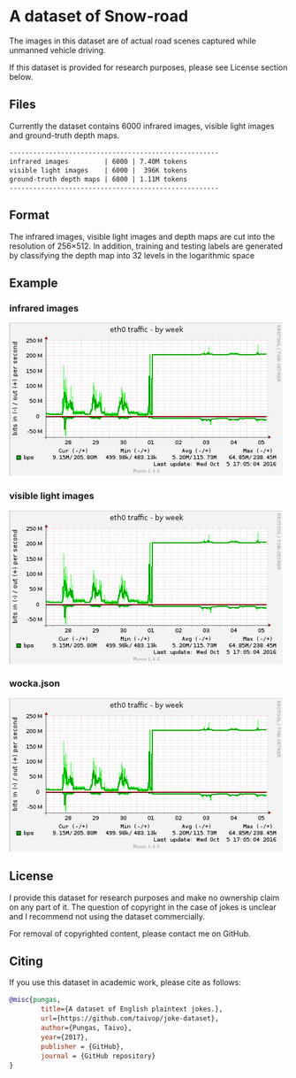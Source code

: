 # A dataset of Snow-road

The images in this dataset are of actual road scenes captured while unmanned vehicle driving.

If this dataset is provided for research purposes, please see License section below.


## Files
Currently the dataset contains 6000 infrared images, visible light images and ground-truth depth maps.

```
-----------------------------------------------------
infrared images         | 6000 | 7.40M tokens
visible light images    | 6000 |  396K tokens
ground-truth depth maps | 6000 | 1.11M tokens
-----------------------------------------------------
```

## Format
The infrared images, visible light images and depth maps are cut into the resolution of 256×512.
In addition, training and testing labels are generated by classifying the depth map into 32 levels in the logarithmic space

## Example

### infrared images

![maxing out a 200mbit pipe](/depth_images/max-out-200mbit.png)

### visible light images

![Maxing out a 200mbit pipe](/depth_images/max-out-200mbit.png)

### wocka.json

![Maxing out a 200mbit pipe](/depth_images/max-out-200mbit.png)


## License
I provide this dataset for research purposes and make no ownership claim on any part of it. The question of copyright in the case of jokes is unclear and I recommend not using the dataset commercially.

For removal of copyrighted content, please contact me on GitHub.

## Citing
If you use this dataset in academic work, please cite as follows:

```bibtex
@misc{pungas,
        title={A dataset of English plaintext jokes.},
        url={https://github.com/taivop/joke-dataset},
        author={Pungas, Taivo},
        year={2017},
        publisher = {GitHub},
        journal = {GitHub repository}
}
```
